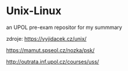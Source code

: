 # Unix-Linux
an UPOL pre-exam repositor for my summmary

zdroje:
  https://vyjidacek.cz/unix/
  
  https://mamut.spseol.cz/nozka/psk/
  
  http://outrata.inf.upol.cz/courses/uss/
